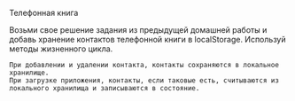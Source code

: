 Телефонная книга

Возьми свое решение задания из предыдущей домашней работы и добавь хранение контактов телефонной книги в localStorage. Используй методы жизненного цикла.

    При добавлении и удалении контакта, контакты сохраняются в локальное хранилище.
    При загрузке приложения, контакты, если таковые есть, считываются из локального хранилища и записываются в состояние.
